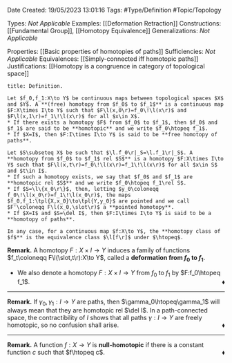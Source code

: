 <div class="topSpace"></div>

Date Created: 19/05/2023 13:01:16
Tags: #Type/Definition #Topic/Topology

Types: <i>Not Applicable</i>
Examples: [[Deformation Retraction]]
Constructions: [[Fundamental Group]], [[Homotopy Equivalence]]
Generalizations: <i>Not Applicable</i>

Properties: [[Basic properties of homotopies of paths]]
Sufficiencies: <i>Not Applicable</i>
Equivalences: [[Simply-connected iff homotopic paths]]
Justifications: [[Homotopy is a congruence in category of topological space]]

``` ad-Definition
title: Definition.

Let $f_0,f_1:X\to Y$ be continuous maps between topological spaces $X$ and $Y$. A **(free) homotopy from $f_0$ to $f_1$** is a continuous map $F:X\times I\to Y$ such that $F\l(x,0\r)=f_0\!\l(x\r)$ and $F\l(x,1\r)=f_1\!\l(x\r)$ for all $x\in X$.
* If there exists a homotopy $F$ from $f_0$ to $f_1$, then $f_0$ and $f_1$ are said to be **homotopic** and we write $f_0\htopeq f_1$.
* If $X=I$, then $F:I\times I\to Y$ is said to be **free homotopy of paths**.

Let $S\subseteq X$ be such that $\l.f_0\r|_S=\l.f_1\r|_S$. A **homotopy from $f_0$ to $f_1$ rel $S$** is a homotopy $F:X\times I\to Y$ such that $F\l(x,t\r)=f_0\!\l(x\r)=f_1\!\l(x\r)$ for all $x\in S$ and $t\in I$.
* If such a homotopy exists, we say that $f_0$ and $f_1$ are **homotopic rel $S$** and we write $f_0\htopeq f_1\rel S$.
* If $S=\l\{x_0\r\}$, then, letting $y_0\coloneqq f_0\!\l(x_0\r)=f_1\!\l(x_0\r)$, the maps $f_0,f_1:\tpl{X,x_0}\to\tpl{Y,y_0}$ are pointed and we call $F'\coloneqq F\l(x_0,\slot\r)$ a **pointed homotopy**.
* If $X=I$ and $S=\del I$, then $F:I\times I\to Y$ is said to be a **homotopy of paths**.

In any case, for a continuous map $f:X\to Y$, the **homotopy class of $f$** is the equivalence class $\l[f\r]$ under $\htopeq$.

```

<b>Remark.</b> A homotopy $F:X\times I\to Y$ induces a family of functions $f_t\coloneqq F\l(\slot,t\r):X\to Y$, called a **deformation from $f_0$ to $f_1$**.
* We also denote a homotopy $F:X\times I\to Y$ from $f_0$ to $f_1$ by $F:f_0\htopeq f_1$.<span style="float:right;">$\blacklozenge$</span>

---

<b>Remark.</b> If $\gamma_0,\gamma_1:I\to Y$ are paths, then $\gamma_0\htopeq\gamma_1$ will always mean that they are homotopic rel $\del I$. In a path-connected space, the contractibility of $I$ shows that all paths $\gamma:I\to Y$ are freely homotopic, so no confusion shall arise.<span style="float:right;">$\blacklozenge$</span>

---

<b>Remark.</b> A function $f:X\to Y$ is **null-homotopic** if there is a constant function $c$ such that $f\htopeq c$.<span style="float:right;">$\blacklozenge$</span>
